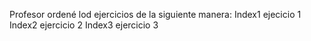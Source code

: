 Profesor ordené lod ejercicios de la siguiente manera:
Index1 ejecicio 1
Index2 ejercicio 2
Index3 ejercicio 3
